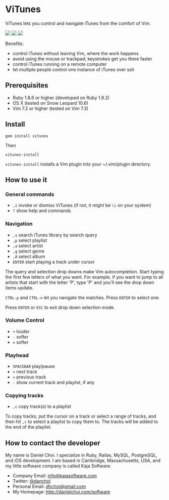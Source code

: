 # ViTunes

ViTunes lets you control and navigate iTunes from the comfort of Vim.

<a href="images-vitunes/bowie.png" rel="lightbox[screens]"><img src="images-vitunes/bowie-sm.png" /></a>
<a href="images-vitunes/select-artist.png" rel="lightbox[screens]"><img src="images-vitunes/select-artist-sm.png" /></a>
<a href="images-vitunes/select-playlist.png" rel="lightbox[screens]"><img src="images-vitunes/select-playlist-sm.png" /></a>

Benefits:

* control iTunes without leaving Vim, where the work happens
* avoid using the mouse or trackpad; keystrokes get you there faster
* control iTunes running on a remote computer 
* let multiple people control one instance of iTunes over ssh

## Prerequisites

* Ruby 1.8.6 or higher (developed on Ruby 1.9.2)
* OS X (tested on Snow Leopard 10.6)
* Vim 7.2 or higher (tested on Vim 7.3)

## Install

    gem install vitunes

Then

    vitunes-install

`vitunes-install` installs a Vim plugin into your ~/.vim/plugin
directory. 

## How to use it 

### General commands

* `,i` invoke or dismiss ViTunes (if not, it might be `\i` on your system)
* `?` show help and commands

### Navigation

* `,s` search iTunes library by search query
* `,p` select playlist
* `,a` select artist
* `,g` select genre
* `,A` select album
* `ENTER` start playing a track under cursor

The query and selection drop downs make Vim autocompletion. Start typing
the first few letters of what you want. For example, if you want to jump
to all artists that start with the letter 'P', type 'P' and you'll see
the drop down items update.

`CTRL-p` and `CTRL-n` let you navigate the matches. Press `ENTER` to select
one.

Press `ENTER` or `ESC` to exit drop down selection mode.

### Volume Control

* `+` louder
* `-` softer
* `=` softer

### Playhead

* `SPACEBAR` play/pause
* `>` next track
* `<` previous track
* `.` show current track and playlist, if any

### Copying tracks

* `,c` copy track(s) to a playlist

To copy tracks, put the cursor on a track or select a range of tracks,
and then hit `,c` to select a playlist to copy them to. The tracks will be
added to the end of the playlist.

## How to contact the developer

My name is Daniel Choi. I specialize in Ruby, Railas, MySQL, PostgreSQL, and
iOS development. I am based in Cambridge, Massachusetts, USA, and my little
software company is called Kaja Software. 

* Company Email: info@kajasoftware.com
* Twitter: [@danchoi][twitter] 
* Personal Email: dhchoi@gmail.com  
* My Homepage: <http://danielchoi.com/software>

[twitter]:http://twitter.com/#!/danchoi


